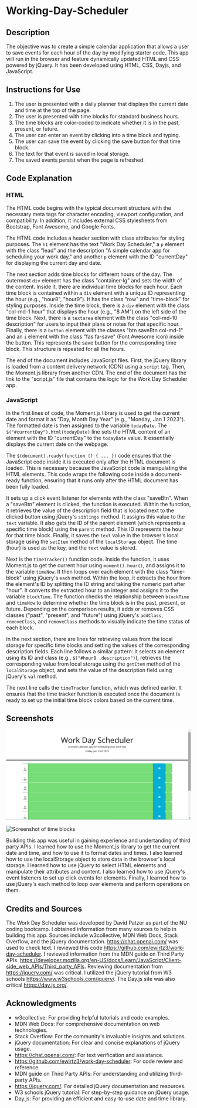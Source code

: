 # Working-Day-Scheduler

## Description

The objective was to create a simple calendar application that allows a user to save events for each hour of the day by modifying starter code. This app will run in the browser and feature dynamically updated HTML and CSS powered by jQuery. It has been developed using HTML, CSS, Dayjs, and JavaScript.

## Instructions for Use

1. The user is presented with a daily planner that displays the current date and time at the top of the page.
2. The user is presented with time blocks for standard business hours.
3. The time blocks are color-coded to indicate whether it is in the past, present, or future.
4. The user can enter an event by clicking into a time block and typing.
5. The user can save the event by clicking the save button for that time block.
6. The text for that event is saved in local storage.
7. The saved events persist when the page is refreshed.

## Code Explanation

### HTML

The HTML code begins with the typical document structure with the necessary meta tags for character encoding, viewport configuration, and compatibility. In addition, it includes external CSS stylesheets from Bootstrap, Font Awesome, and Google Fonts.

The HTML code includes a header section with class attributes for styling purposes. The `h1` element has the text "Work Day Scheduler," a `p` element with the class "lead" and the description "A simple calendar app for scheduling your work day," and another `p` element with the ID "currentDay" for displaying the current day and date.

The next section adds time blocks for different hours of the day. The outermost `div` element has the class "container-lg" and sets the width of the content. Inside it, there are individual time blocks for each hour.
Each time block is contained within a `div` element with a unique ID representing the hour (e.g., "hour8", "hour9"). It has the class "row" and "time-block" for styling purposes. Inside the time block, there is a `div` element with the class "col-md-1 hour" that displays the hour (e.g., "8 AM") on the left side of the time block. Next, there is a `textarea` element with the class "col-md-10 description" for users to input their plans or notes for that specific hour. Finally, there is a `button` element with the classes "btn saveBtn col-md-1" and an `i` element with the class "fas fa-save" (Font Awesome icon) inside the button. This represents the save button for the corresponding time block. This structure is repeated for all the hours.

The end of the document includes JavaScript files. First, the jQuery library is loaded from a content delivery network (CDN) using a `script` tag. Then, the Moment.js library from another CDN. The end of the document has the link to the "script.js" file that contains the logic for the Work Day Scheduler app.

### JavaScript

In the first lines of code, the Moment.js library is used to get the current date and format it as "Day, Month Day Year" (e.g., "Monday, Jan 1 2023"). The formatted date is then assigned to the variable `todayDate`.
The `$("#currentDay").html(todayDate)` line sets the HTML content of an element with the ID "currentDay" to the `todayDate` value. It essentially displays the current date on the webpage.

The `$(document).ready(function () { ... })` code ensures that the JavaScript code inside it is executed only after the HTML document is loaded. This is necessary because the JavaScript code is manipulating the HTML elements. This code wraps the following code inside a document-ready function, ensuring that it runs only after the HTML document has been fully loaded.

It sets up a click event listener for elements with the class "saveBtn". When a "saveBtn" element is clicked, the function is executed. Within the function, it retrieves the value of the description field that is located next to the clicked button using jQuery's `siblings` method. It assigns this value to the `text` variable.
It also gets the ID of the parent element (which represents a specific time block) using the `parent` method. This ID represents the hour for that time block.
Finally, it saves the `text` value in the browser's local storage using the `setItem` method of the `localStorage` object. The time (hour) is used as the key, and the `text` value is stored.

Next is the `timeTracker()` function code. Inside the function, it uses Moment.js to get the current hour using `moment().hour()`, and assigns it to the variable `timeNow`.
It then loops over each element with the class "time-block" using jQuery's `each` method.
Within the loop, it extracts the hour from the element's ID by splitting the ID string and taking the numeric part after "hour". It converts the extracted hour to an integer and assigns it to the variable `blockTime`.
The function checks the relationship between `blockTime` and `timeNow` to determine whether the time block is in the past, present, or future.
Depending on the comparison results, it adds or removes CSS classes ("past", "present", and "future") using jQuery's `addClass`, `removeClass`, and `removeClass` methods to visually indicate the time status of each block.

In the next section, there are lines for retrieving values from the local storage for specific time blocks and setting the values of the corresponding description fields.
Each line follows a similar pattern: it selects an element using its ID and class (e.g., `$("#hour8 .description")`), retrieves the corresponding value from local storage using the `getItem` method of the `localStorage` object, and sets the value of the description field using jQuery's `val` method.

The next line calls the `timeTracker` function, which was defined earlier. It ensures that the time tracker function is executed once the document is ready to set up the initial time block colors based on the current time.

## Screenshots

![Screenshot of starting page](https://github.com/dkpatzer/Working-Day-Schedular/blob/main/images/Screenshot%20(147).png)

![Screenshot of time blocks](https://github.com/dkpatzer/WorkDaySchedular/blob/main/assets/images/Screenshot%20(148).png)

Building this app was useful in gaining experience and undertanding of third party APIs. I learned how to use the Moment.js library to get the current date and time, and how to use it to format dates and times. I also learned how to use the localStorage object to store data in the browser's local storage. I learned how to use jQuery to select HTML elements and manipulate their attributes and content. I also learned how to use jQuery's event listeners to set up click events for elements. Finally, I learned how to use jQuery's each method to loop over elements and perform operations on them.


## Credits and Sources
The Work Day Scheduler was developed by David Patzer as part of the NU coding bootcamp. I obtained information from many sources to help in building this app. Sources include w3collective, MDN Web Docs, Stack Overflow, and the jQuery documentation. https://chat.openai.com/ was used to check text. I reviewed this code https://github.com/ewirtz3/work-day-scheduler. I reviewed information from the MDN guide on Third Party APIs. https://developer.mozilla.org/en-US/docs/Learn/JavaScript/Client-side_web_APIs/Third_party_APIs. Reviewing documentation from https://jquery.com/ was critical. I utilized the jQuery tutorial from W3 schools https://www.w3schools.com/jquery/. The Day.js site was also critical https://day.js.org/.

## Acknowledgments


- w3collective: For providing helpful tutorials and code examples.
- MDN Web Docs: For comprehensive documentation on web technologies.
- Stack Overflow: For the community's invaluable insights and solutions.
- jQuery documentation: For clear and concise explanations of jQuery usage.
- https://chat.openai.com/: For text verification and assistance.
- https://github.com/ewirtz3/work-day-scheduler: For code review and reference.
- MDN guide on Third Party APIs: For understanding and utilizing third-party APIs.
- https://jquery.com/: For detailed jQuery documentation and resources.
- W3 schools jQuery tutorial: For step-by-step guidance on jQuery usage.
- Day.js: For providing an efficient and easy-to-use date and time library.







<!-- The Work Day Scheduler was developed by David Patzer as part of the NU coding bootcamp. I obtained information from many sources to help in building this app.Sources include  w3collective, MDN Web Docs, Stack Overflow, and the jQuery documentation. https://chat.openai.com/ was used to check text. I reviewed this code https://github.com/ewirtz3/work-day-scheduler. I reviewed information from the MDN guide on Third Paaty APIs.https://developer.mozilla.org/en-US/docs/Learn/JavaScript/Client-side_web_APIs/Third_party_APIs. Reviewing documentation from https://jquery.com/ was critical. I utilized the jQuery tutorial from W3 schools https://www.w3schools.com/jquery/. The Day.js site was also critical https://day.js.org/. -->